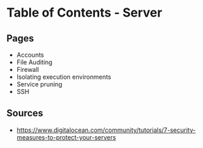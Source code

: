 # Table of Contents - Server

## Pages

- Accounts
- File Auditing
- Firewall
- Isolating execution environments
- Service pruning
- SSH

## Sources

- https://www.digitalocean.com/community/tutorials/7-security-measures-to-protect-your-servers